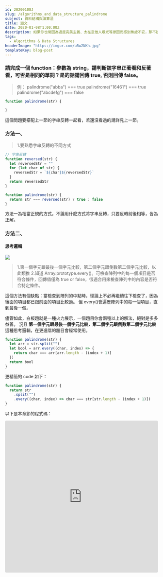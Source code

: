 ```yaml
---
id: 20200108J
slug: /algorithms_and_data_structure_palindrome
subject: 資料結構與演算法
title: 迴文
date: 2020-01-08T1:00:00Z
description: 如果你也常因為過度完美主義、太在意他人眼光等原因而感到焦慮不安，那不妨參考看看 5 個心態調整的方法，這些是我自己也還在不斷練習的，讓我們一起與焦慮共處、更溫柔平衡的面對人生！
tags:
  - Algorithms & Data Structures
headerImage: "https://imgur.com/u5w2NKh.jpg"
templateKey: blog-post
---
```


### 請完成一個 function：參數為 string，請判斷該字串正著看和反著看，可否是相同的單詞？是的話請回傳 true, 否則回傳 false。

> 例：
> palindrome("abba") === true
> palindrome("16461") === true
> palindrome("abcdefg") === false

```javascript
function palindrome(str) {

}
```

這個問題要搭配上一節的字串反轉一起看，若還沒看過的請詳見上一節。

### 方法一、

> 1.要熟悉字串反轉的不同方式

```javascript
// 字串反轉
function reversed(str) {
  let reversedStr = ""
  for (let char of str) {
    reversedStr = `${char}${reversedStr}`
  }
  return reversedStr
}

function palindrome(str) {
  return str === reversed(str) ? true : false
}
```

方法一為相當正規的方式，不論用什麼方式將字串反轉，只要反轉前後相等，皆為正解。

### 方法二、

#### 思考邏輯

![](https://i.imgur.com/EmNo2uJ.png)

> 1.第一個字元跟最後一個字元比較，第二個字元跟倒數第二個字元比較，以此類推
> 2.知道 Array.prototype.every()。可檢查陣列中的每一個項目是否符合條件，回傳值僅為 true or false，很適合用來檢查陣列中的內容是否符合特定條件。

這個方法有個缺點：當檢查到陣列的中點時，理論上不必再繼續往下檢查了，因為後面的項目都已跟前面的項目比較過。
但 every()會遍歷陣列中的每一個項目，直到最後一個。

儘管如此，白板題就是一種火力展示，一個題目你會兩種以上的解法，絕對是多多益善。
況且 **第一個字元跟最後一個字元比較，第二個字元跟倒數第二個字元比較** 這種思考邏輯，在更進階的題目會經常使用。

```javascript
function palindrome(str) {
  let arr = str.split("")
  let bool = arr.every((char, index) => {
    return char === arr[arr.length - (index + 1)]
  })
  return bool
}
```

更精簡的 code 如下：

```javascript
function palindrome(str) {
  return str
    .split("")
    .every((char, index) => char === str[str.length - (index + 1)])
}
```

以下是本章節的程式碼：

<iframe
  src="https://codesandbox.io/embed/beautiful-ardinghelli-riss5?fontsize=14&hidenavigation=1&module=%2Fsrc%2Fexercise%2Fpalindrome%2Findex.js&previewwindow=tests&theme=dark"
  style="width:100%; height:500px; border:0; border-radius: 4px; overflow:hidden;"
  title="beautiful-ardinghelli-riss5"
  allow="geolocation; microphone; camera; midi; vr; accelerometer; gyroscope; payment; ambient-light-sensor; encrypted-media; usb"
  sandbox="allow-modals allow-forms allow-popups allow-scripts allow-same-origin"
></iframe>
